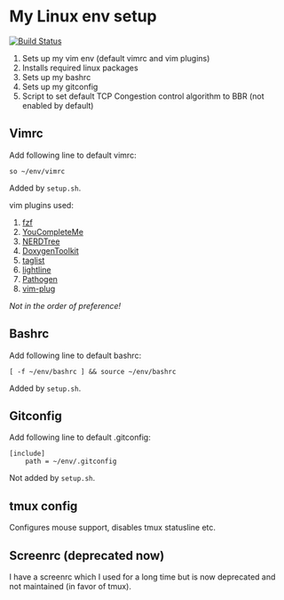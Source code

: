 # My Linux env setup

[![Build Status](https://api.travis-ci.com/nyrahul/env.svg?branch=master)](https://travis-ci.com/github/nyrahul/env)

1. Sets up my vim env (default vimrc and vim plugins)
2. Installs required linux packages
3. Sets up my bashrc
4. Sets up my gitconfig
5. Script to set default TCP Congestion control algorithm to BBR (not enabled by default)

## Vimrc
Add following line to default vimrc:

```so ~/env/vimrc```

Added by `setup.sh`.

vim plugins used:
1. [fzf](https://github.com/junegunn/fzf.vim)
2. [YouCompleteMe](https://github.com/Valloric/YouCompleteMe)
3. [NERDTree](https://github.com/scrooloose/nerdtree)
4. [DoxygenToolkit](https://github.com/vim-scripts/DoxygenToolkit.vim)
5. [taglist](https://www.vim.org/scripts/script.php?script_id=273)
6. [lightline](https://github.com/itchyny/lightline.vim)
7. [Pathogen](https://github.com/tpope/vim-pathogen)
8. [vim-plug](https://github.com/junegunn/vim-plug)

_Not in the order of preference!_

## Bashrc
Add following line to default bashrc:

```[ -f ~/env/bashrc ] && source ~/env/bashrc```

Added by `setup.sh`.

## Gitconfig
Add following line to default .gitconfig:
```
[include]
	path = ~/env/.gitconfig
```
Not added by `setup.sh`.

## tmux config
Configures mouse support, disables tmux statusline etc.

## Screenrc (deprecated now)
I have a screenrc which I used for a long time but is now deprecated and not maintained (in favor of tmux).

